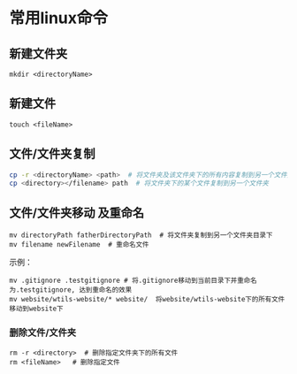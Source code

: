 # 常用linux命令

## 新建文件夹

```shell
mkdir <directoryName>
```

## 新建文件

```shell
touch <fileName>
```

## 文件/文件夹复制

```bash
cp -r <directoryName> <path>  # 将文件夹及该文件夹下的所有内容复制到另一个文件夹下
cp <directory></filename> path  # 将文件夹下的某个文件复制到另一个文件夹
```

## 文件/文件夹移动 及重命名

```shell
mv directoryPath fatherDirectoryPath  # 将文件夹复制到另一个文件夹目录下
mv filename newFilename  # 重命名文件
```

示例：

```shell
mv .gitignore .testgitignore # 将.gitignore移动到当前目录下并重命名为.testgitignore, 达到重命名的效果
mv website/wtils-website/* website/  将website/wtils-website下的所有文件移动到website下
```

### 删除文件/文件夹

```shell
rm -r <directory>  # 删除指定文件夹下的所有文件
rm <fileName>   # 删除指定文件
```
